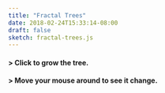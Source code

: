 ```yaml
---
title: "Fractal Trees"
date: 2018-02-24T15:33:14-08:00
draft: false
sketch: fractal-trees.js
---
```


#### > Click to grow the tree.
#### > Move your mouse around to see it change.
